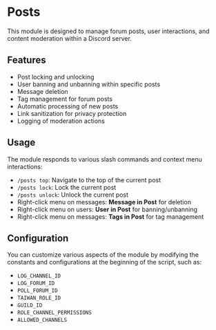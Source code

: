# Posts

This module is designed to manage forum posts, user interactions, and content moderation within a Discord server.

## Features

- Post locking and unlocking
- User banning and unbanning within specific posts
- Message deletion
- Tag management for forum posts
- Automatic processing of new posts
- Link sanitization for privacy protection
- Logging of moderation actions

## Usage

The module responds to various slash commands and context menu interactions:

- `/posts top`: Navigate to the top of the current post
- `/posts lock`: Lock the current post
- `/posts unlock`: Unlock the current post
- Right-click menu on messages: **Message in Post** for deletion
- Right-click menu on users: **User in Post** for banning/unbanning
- Right-click menu on messages: **Tags in Post** for tag management

## Configuration

You can customize various aspects of the module by modifying the constants and configurations at the beginning of the script, such as:

- `LOG_CHANNEL_ID`
- `LOG_FORUM_ID`
- `POLL_FORUM_ID`
- `TAIWAN_ROLE_ID`
- `GUILD_ID`
- `ROLE_CHANNEL_PERMISSIONS`
- `ALLOWED_CHANNELS`
